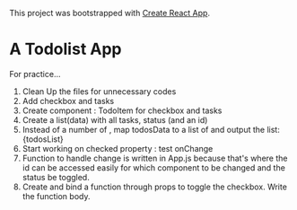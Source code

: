This project was bootstrapped with [Create React App](https://github.com/facebook/create-react-app).

# A Todolist App

For practice...

1. Clean Up the files for unnecessary codes
2. Add checkbox and tasks
3. Create component : TodoItem for checkbox and tasks
4. Create a list(data) with all tasks, status (and an id)
5. Instead of a number of <TodoItem>, map todosData to a list of <TodoItem> and output the list: {todosList}
6. Start working on checked property : test onChange
7. Function to handle change is written in App.js because that's where the id can be accessed easily for which component to be changed and the status be toggled.
8. Create and bind a function through props to toggle the checkbox. Write the function body.
